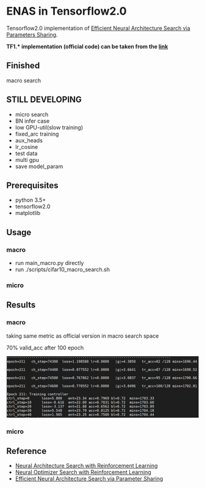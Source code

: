# ENAS in Tensorflow2.0

Tensorflow2.0 implementation of [Efficient Neural Architecture Search via Parameters Sharing](https://arxiv.org/abs/1802.03268).

**TF1\.\*  implementation (official code) can be  taken from the  [link](https://github.com/melodyguan/enas)**

## Finished

macro search 

## STILL DEVELOPING

- micro search
- BN infer case
- low GPU-util(slow training)
- fixed_arc training
- aux_heads
- lr_cosine
- test data
- multi gpu
- save model_param

## Prerequisites

- python 3.5+
- tensorflow2.0
- matplotlib

## Usage

### macro

- run main_macro.py directly
- run ./scripts/cifar10_macro_search.sh

### micro



## Results

### macro

taking same metric as official version in macro search space

70% valid_acc after 100 epoch 

![](./figure/macro_result.png)

### micro



## Reference

- [Neural Architecture Search with Reinforcement Learning](https://arxiv.org/abs/1611.01578)
- [Neural Optimizer Search with Reinforcement Learning](https://arxiv.org/abs/1709.07417)
- [Efficient Neural Architecture Search via Parameter Sharing](https://arxiv.org/abs/1802.03268)